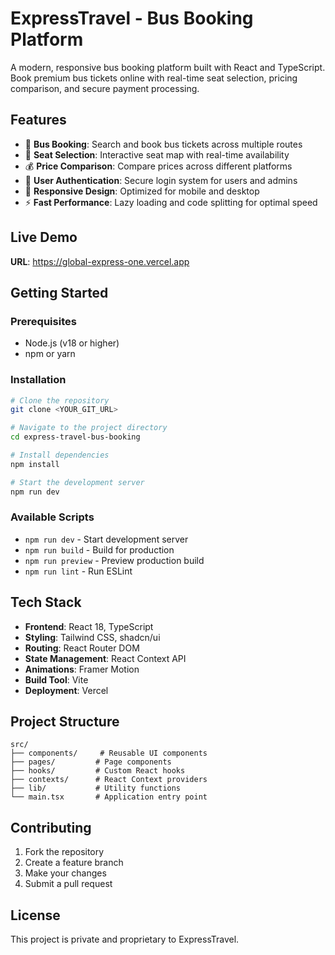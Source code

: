 # ExpressTravel - Bus Booking Platform

A modern, responsive bus booking platform built with React and TypeScript. Book premium bus tickets online with real-time seat selection, pricing comparison, and secure payment processing.

## Features

- 🚌 **Bus Booking**: Search and book bus tickets across multiple routes
- 💺 **Seat Selection**: Interactive seat map with real-time availability
- 💰 **Price Comparison**: Compare prices across different platforms
- 🔐 **User Authentication**: Secure login system for users and admins
- 📱 **Responsive Design**: Optimized for mobile and desktop
- ⚡ **Fast Performance**: Lazy loading and code splitting for optimal speed

## Live Demo

**URL**: https://global-express-one.vercel.app

## Getting Started

### Prerequisites

- Node.js (v18 or higher)
- npm or yarn

### Installation

```sh
# Clone the repository
git clone <YOUR_GIT_URL>

# Navigate to the project directory
cd express-travel-bus-booking

# Install dependencies
npm install

# Start the development server
npm run dev
```

### Available Scripts

- `npm run dev` - Start development server
- `npm run build` - Build for production
- `npm run preview` - Preview production build
- `npm run lint` - Run ESLint

## Tech Stack

- **Frontend**: React 18, TypeScript
- **Styling**: Tailwind CSS, shadcn/ui
- **Routing**: React Router DOM
- **State Management**: React Context API
- **Animations**: Framer Motion
- **Build Tool**: Vite
- **Deployment**: Vercel

## Project Structure

```
src/
├── components/     # Reusable UI components
├── pages/         # Page components
├── hooks/         # Custom React hooks
├── contexts/      # React Context providers
├── lib/           # Utility functions
└── main.tsx       # Application entry point
```

## Contributing

1. Fork the repository
2. Create a feature branch
3. Make your changes
4. Submit a pull request

## License

This project is private and proprietary to ExpressTravel.

